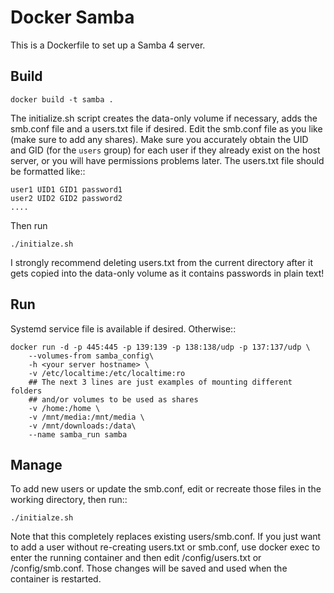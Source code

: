 # Docker Samba

This is a Dockerfile to set up a Samba 4 server.

## Build

    docker build -t samba .

The initialize.sh script creates the data-only volume if necessary, adds the
smb.conf file and a users.txt file if desired. Edit the smb.conf file as you
like (make sure to add any shares). Make sure you accurately obtain the UID and
GID (for the `users` group) for each user if they already exist on the host
server, or you will have permissions problems later. The users.txt file should
be formatted like::

    user1 UID1 GID1 password1
    user2 UID2 GID2 password2
    ....

Then run

    ./initialze.sh

I strongly recommend deleting users.txt from the current directory after it gets
copied into the data-only volume as it contains passwords in plain text!

## Run

Systemd service file is available if desired. Otherwise::

    docker run -d -p 445:445 -p 139:139 -p 138:138/udp -p 137:137/udp \
        --volumes-from samba_config\
        -h <your server hostname> \
        -v /etc/localtime:/etc/localtime:ro
        ## The next 3 lines are just examples of mounting different folders
        ## and/or volumes to be used as shares
        -v /home:/home \
        -v /mnt/media:/mnt/media \
        -v /mnt/downloads:/data\
        --name samba_run samba

## Manage

To add new users or update the smb.conf, edit or recreate those files in the
working directory, then run::

    ./initialze.sh

Note that this completely replaces existing users/smb.conf. If you just want to
add a user without re-creating users.txt or smb.conf, use docker exec to enter
the running container and then edit /config/users.txt or /config/smb.conf. Those
changes will be saved and used when the container is restarted.

